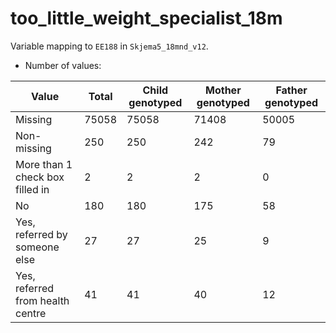 # too_little_weight_specialist_18m
Variable mapping to `EE188` in `Skjema5_18mnd_v12`.
- Number of values:

| Value | Total | Child genotyped | Mother genotyped | Father genotyped |
| ----- | ----- | --------------- | ---------------- | ---------------- |
| Missing | 75058 | 75058 | 71408 | 50005 |
| Non-missing | 250 | 250 | 242 | 79 |
| More than 1 check box filled in | 2 | 2 | 2 |0 |
| No | 180 | 180 | 175 |58 |
| Yes, referred by someone else | 27 | 27 | 25 |9 |
| Yes, referred from health centre | 41 | 41 | 40 |12 |




